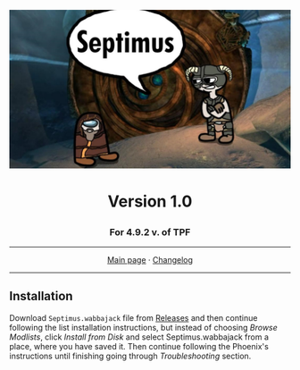 ![image](images/septimus2.png)
# <p align="center">Version 1.0</p>
### <p align="center">For 4.9.2 v. of TPF</p>

---

<p align="center">
  <a href="https://www.nexusmods.com/skyrimspecialedition/mods/58229">Main page</a> ·
  <a href="CHANGELOG.md">Changelog</a>
</p>

---

## Installation

Download `Septimus.wabbajack` file from [Releases](https://github.com/Guitarninja2/septimus/releases) and then continue following the list installation instructions, but instead of choosing _Browse Modlists_, click _Install from Disk_ and select Septimus.wabbajack from a place, where you have saved it. Then continue following the Phoenix's instructions until finishing going through _Troubleshooting_ section.
